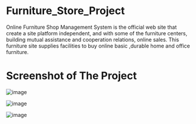 # Furniture_Store_Project
Online Furniture Shop Management System is the official web site that create a site platform independent, and with some of the furniture centers, building mutual assistance and cooperation relations, online sales. This furniture site supplies facilities to buy online basic ,durable home and office furniture.

# Screenshot of The Project

![image](https://github.com/Vaishnavi2000-byte/Furniture_Store_Project/assets/111572678/07b9dc19-a4e2-4bb2-a66c-d34474643c88)


![image](https://github.com/Vaishnavi2000-byte/Furniture_Store_Project/assets/111572678/e694f931-90e4-4396-a7ab-8af0ad76b058)


![image](https://github.com/Vaishnavi2000-byte/Furniture_Store_Project/assets/111572678/2ff06dbd-38e9-4b01-808b-086875efcece)
